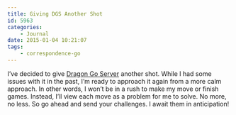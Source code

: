 ```yaml
---
title: Giving DGS Another Shot
id: 5963
categories:
	- Journal
date: 2015-01-04 10:21:07
tags:
	- correspondence-go
---
```


I’ve decided to give [Dragon Go Server](http://www.dragongoserver.net/index.php "Dragon Go Server") another shot. While I had some issues with it in the past, I’m ready to approach it again from a more calm approach. In other words, I won’t be in a rush to make my move or finish games. Instead, I’ll view each move as a problem for me to solve. No more, no less. So go ahead and send your challenges. I await them in anticipation!